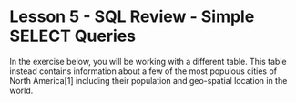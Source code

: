 # Lesson 5 - SQL Review - Simple SELECT Queries

In the exercise below, you will be working with a different table. This table instead contains information about a few of the most populous cities of North America[1] including their population and geo-spatial location in the world.
